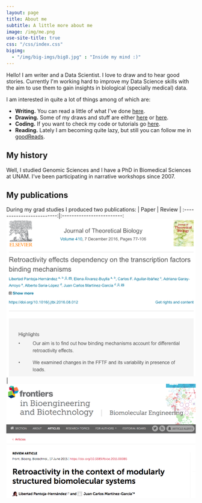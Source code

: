 ```yaml
---
layout: page
title: About me
subtitle: A little more about me 
image: /img/me.png
use-site-title: true
css: "/css/index.css"
bigimg:
  - "/img/big-imgs/big8.jpg" : "Inside my mind :)"
---
```


Hello! I am writer and a Data Scientist. I love to draw and to hear good stories. Currently I'm working hard to improve my Data Science skills with the aim to use them to gain insights in biological (specially medical) data.

I am interested in quite a lot of things among of which are:

- **Writing.** You can read a little of what I've done [here](https://libertadph.wordpress.com/).
- **Drawing.** Some of my draws and stuff are either [here](https://magicsuckingmyspine.tumblr.com/) or [here](https://rtonalli.deviantart.com/).
- **Coding.** If you want to check my code or tutorials go [here](https://github.com/LiberPH).
- **Reading.** Lately I am becoming quite lazy, but still you can follow me in [goodReads](https://www.goodreads.com/user/show/1938575-libert).



## My history

Well, I studied Genomic Sciences and I have a PhD in Biomedical Sciences at UNAM. I've been participating in narrative workshops since 2007.

## My publications

During my grad studies I produced two publications:
| Paper             |  Review |
:-------------------------:|:-------------------------:
[![](/img/JTB.png)](https://www.frontiersin.org/articles/10.3389/fbioe.2015.00085/full)  |  [![](img/Frontiers.png)](https://www.sciencedirect.com/science/article/pii/S0022519316302454?via%3Dihub)

